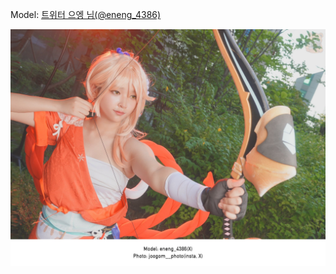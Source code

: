 ﻿---
dddd: 2024.09.07 GXG 토
nickname: 으엥
sns_type: x
sns_id: eneng_4386
---

<a name="eneng_4386"></a>
Model: <a href="https://x.com/eneng_4386" target="_blank">트위터 으엥 님(@eneng_4386)</a>

![GW7DL-ha8AQEaIb.jpeg](/assets/img/2024/09-07/으엥/GW7DL-ha8AQEaIb.jpeg)